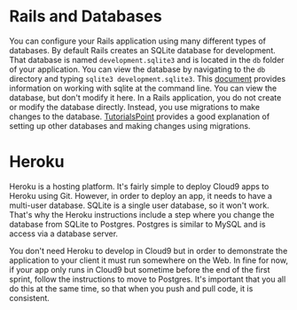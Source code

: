 # Rails and Databases

You can configure your Rails application using many different types of databases.  By default Rails creates an SQLite database for development.  That database is named `development.sqlite3` and is located in the `db` folder of your application.  You can view the database by navigating to the `db` directory and typing `sqlite3 development.sqlite3`.  This [document](https://sqlite.org/cli.html) provides information on working with sqlite at the command line.  You can view the database, but don't modify it here.  In a Rails application, you do not create or modify the database directly.  Instead, you use migrations to make changes to the database.  [TutorialsPoint](https://www.tutorialspoint.com/ruby-on-rails/rails-database-setup.htm) provides a good explanation of setting up other databases and making changes using migrations.

# Heroku
Heroku is a hosting platform.  It's fairly simple to deploy Cloud9 apps to Heroku using Git.  However, in order to deploy an app, it needs to have a multi-user database.  SQLite is a single user database, so it won't work.  That's why the Heroku instructions include a step where you change the database from SQLite to Postgres.  Postgres is similar to MySQL and is access via a database server.  

You don't need Heroku to develop in Cloud9 but in order to demonstrate the application to your client it must run somewhere on the Web.  In fine for now, if your app only runs in Cloud9 but sometime before the end of the first sprint, follow the instructions to move to Postgres.  It's important that you all do this at the same time, so that when you push and pull code, it is consistent.
